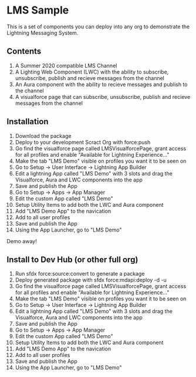# LMS Sample

This is a set of components you can deploy into any org to demonstrate the Lightning Messaging System. 

## Contents

1. A Summer 2020 compatible LMS Channel
2. A Lighting Web Component (LWC) with the ability to subscribe, unsubscribe, publish and recieve messages from the channel
3. An Aura component with the ability to recieve messages and publish to the channel
4. A visualforce page that can subscribe, unsubscribe, publish and recieve messages from the channel

## Installation

1. Download the package
2. Deploy to your development Scract Org with force:push
3. Go find the visualforce page called LMSVisualforcePage, grant access for all profiles and enable "Available for Lightning Experience..."
4. Make the tab "LMS Demo" visible on profiles you want it to be seen on
5. Go to Setup -> User Interface -> Lightning App Builder
6. Edit a lightning App called "LMS Demo" with 3 slots and drag the Visualforce, Aura and LWC components into the app
7. Save and publish the App
8. Go to Setup -> Apps -> App Manager
9. Edit the custom App called "LMS Demo"
10. Setup Utility Items to add both the LWC and Aura component
11. Add "LMS Demo App" to the navication
12. Add to all user profiles
13. Save and publish the App
14. Using the App Launcher, go to "LMS Demo"

Demo away!

## Install to Dev Hub (or other full org)

1. Run sfdx force:source:convert to generate a package
2. Deploy generated package with sfdx force:mdapi:deploy -d <packagefolder> -u <useralias>
3. Go find the visualforce page called LMSVisualforcePage, grant access for all profiles and enable "Available for Lightning Experience..."
4. Make the tab "LMS Demo" visible on profiles you want it to be seen on
5. Go to Setup -> User Interface -> Lightning App Builder
6. Edit a lightning App called "LMS Demo" with 3 slots and drag the Visualforce, Aura and LWC components into the app
7. Save and publish the App
8. Go to Setup -> Apps -> App Manager
9. Edit the custom App called "LMS Demo"
10. Setup Utility Items to add both the LWC and Aura component
11. Add "LMS Demo App" to the navication
12. Add to all user profiles
13. Save and publish the App
14. Using the App Launcher, go to "LMS Demo"

